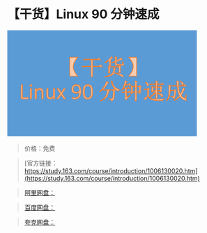 # 【干货】Linux 90 分钟速成

![img](../../../assets/study163/free/fe53e1fc-cbd6-4453-a8a7-fcf8c5adec82.png)

> 价格：免费

> [官方链接：https://study.163.com/course/introduction/1006130020.htm](https://study.163.com/course/introduction/1006130020.htm)

> [阿里网盘：]()

> [百度网盘：]()

> [夸克网盘：]()
